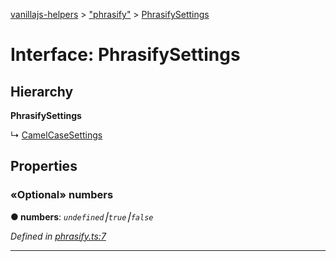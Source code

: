 [vanillajs-helpers](../README.md) > ["phrasify"](../modules/_phrasify_.md) > [PhrasifySettings](../interfaces/_phrasify_.phrasifysettings.md)



# Interface: PhrasifySettings

## Hierarchy

**PhrasifySettings**

↳  [CamelCaseSettings](_camelcase_.camelcasesettings.md)









## Properties
<a id="numbers"></a>

### «Optional» numbers

**●  numbers**:  *`undefined`⎮`true`⎮`false`* 

*Defined in [phrasify.ts:7](https://github.com/Tokimon/vanillajs-helpers/blob/cf259dc/phrasify.ts#L7)*





___


